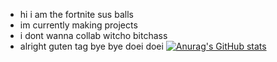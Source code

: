 - hi i am the fortnite sus balls
- im currently making projects
- i dont wanna collab witcho bitchass
- alright guten tag bye bye doei doei
[![Anurag's GitHub stats](https://github-readme-stats.vercel.app/api?username=susfortniteballs)](https://github.com/anuraghazra/github-readme-stats)
